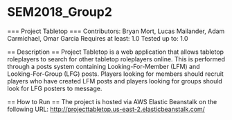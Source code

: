 # SEM2018_Group2

=== Project Tabletop ===
Contributors: 	Bryan Mort, 
Lucas Mailander,
Adam Carmichael,
Omar Garcia
Requires at least: 1.0
Tested up to: 1.0


== Description ==
Project Tabletop is a web application that allows tabletop roleplayers to search for other tabletop roleplayers online. This is performed through a posts system containing Looking-For-Member (LFM) and Looking-For-Group (LFG) posts. Players looking for members should recruit players who have created LFM posts and players looking for groups should look for LFG posters to message.


== How to Run ==
The project is hosted via AWS Elastic Beanstalk on the following URL:
http://projecttabletop.us-east-2.elasticbeanstalk.com/
